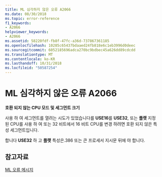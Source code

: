 ```yaml
---
title: ML 심각하지 않은 오류 A2066
ms.date: 08/30/2018
ms.topic: error-reference
f1_keywords:
- A2066
helpviewer_keywords:
- A2066
ms.assetid: 58220fdf-fb8f-47fc-a36d-737867361185
ms.openlocfilehash: 10285c65437bdaaed24fb818e6c1eb3996d0deec
ms.sourcegitcommit: 6052185696adca270bc9bdbec45a626dd89cdcdd
ms.translationtype: MT
ms.contentlocale: ko-KR
ms.lasthandoff: 10/31/2018
ms.locfileid: "50587254"
---
```

# <a name="ml-nonfatal-error-a2066"></a>ML 심각하지 않은 오류 A2066

**호환 되지 않는 CPU 모드 및 세그먼트 크기**

사용 하 여 세그먼트를 열려는 시도가 있었습니다를 **USE16**를 **USE32**, 또는 **플랫** 지정 된 CPU를 사용 하 여 또는 32 비트에서 16 비트 CPU를 변경 하려면 호환 되지 않은 특성 세그먼트입니다.

합니다 **USE32** 하 고 **플랫** 특성은.386 또는 큰 프로세서 지시문 뒤에 야 합니다.

## <a name="see-also"></a>참고자료

[ML 오류 메시지](../../assembler/masm/ml-error-messages.md)<br/>
